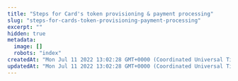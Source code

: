 ```yaml
---
title: "Steps for Card's token provisioning & payment processing"
slug: "steps-for-cards-token-provisioning-payment-processing"
excerpt: ""
hidden: true
metadata: 
  image: []
  robots: "index"
createdAt: "Mon Jul 11 2022 13:02:28 GMT+0000 (Coordinated Universal Time)"
updatedAt: "Mon Jul 11 2022 13:02:28 GMT+0000 (Coordinated Universal Time)"
---
```

